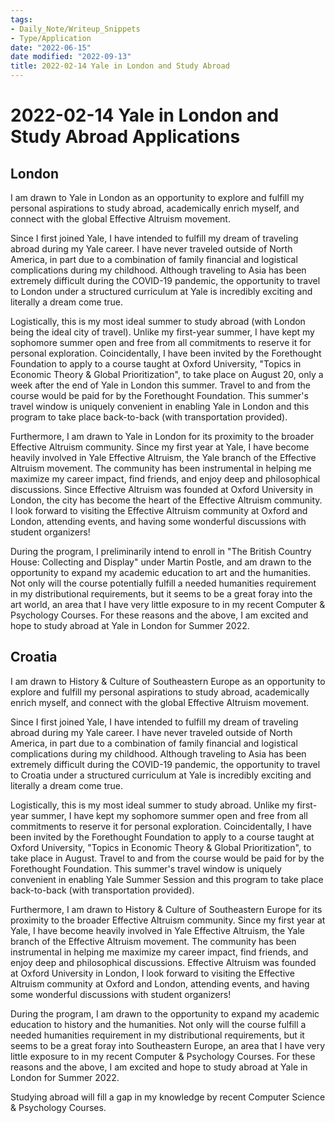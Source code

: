 ```yaml
---
tags:
- Daily_Note/Writeup_Snippets
- Type/Application 
date: "2022-06-15"
date modified: "2022-09-13"
title: 2022-02-14 Yale in London and Study Abroad
---
```


# 2022-02-14 Yale in London and Study Abroad Applications

## London
I am drawn to Yale in London as an opportunity to explore and fulfill my personal aspirations to study abroad, academically enrich myself, and connect with the global Effective Altruism movement.

Since I first joined Yale, I have intended to fulfill my dream of traveling abroad during my Yale career. I have never traveled outside of North America, in part due to a combination of family financial and logistical complications during my childhood. Although traveling to Asia has been extremely difficult during the COVID-19 pandemic, the opportunity to travel to London under a structured curriculum at Yale is incredibly exciting and literally a dream come true.

Logistically, this is my most ideal summer to study abroad (with London being the ideal city of travel). Unlike my first-year summer, I have kept my sophomore summer open and free from all commitments to reserve it for personal exploration. Coincidentally, I have been invited by the Forethought Foundation to apply to a course taught at Oxford University, "Topics in Economic Theory & Global Prioritization", to take place on August 20, only a week after the end of Yale in London this summer. Travel to and from the course would be paid for by the Forethought Foundation. This summer's travel window is uniquely convenient in enabling Yale in London and this program to take place back-to-back (with transportation provided).

Furthermore, I am drawn to Yale in London for its proximity to the broader Effective Altruism community. Since my first year at Yale, I have become heavily involved in Yale Effective Altruism, the Yale branch of the Effective Altruism movement. The community has been instrumental in helping me maximize my career impact, find friends, and enjoy deep and philosophical discussions. Since Effective Altruism was founded at Oxford University in London, the city has become the heart of the Effective Altruism community. I look forward to visiting the Effective Altruism community at Oxford and London, attending events, and having some wonderful discussions with student organizers!

During the program, I preliminarily intend to enroll in "The British Country House: Collecting and Display" under Martin Postle, and am drawn to the opportunity to expand my academic education to art and the humanities. Not only will the course potentially fulfill a needed humanities requirement in my distributional requirements, but it seems to be a great foray into the art world, an area that I have very little exposure to in my recent Computer & Psychology Courses. For these reasons and the above, I am excited and hope to study abroad at Yale in London for Summer 2022.

## Croatia
I am drawn to History & Culture of Southeastern Europe as an opportunity to explore and fulfill my personal aspirations to study abroad, academically enrich myself, and connect with the global Effective Altruism movement.

Since I first joined Yale, I have intended to fulfill my dream of traveling abroad during my Yale career. I have never traveled outside of North America, in part due to a combination of family financial and logistical complications during my childhood. Although traveling to Asia has been extremely difficult during the COVID-19 pandemic, the opportunity to travel to Croatia under a structured curriculum at Yale is incredibly exciting and literally a dream come true.

Logistically, this is my most ideal summer to study abroad. Unlike my first-year summer, I have kept my sophomore summer open and free from all commitments to reserve it for personal exploration. Coincidentally, I have been invited by the Forethought Foundation to apply to a course taught at Oxford University, "Topics in Economic Theory & Global Prioritization", to take place in August. Travel to and from the course would be paid for by the Forethought Foundation. This summer's travel window is uniquely convenient in enabling Yale Summer Session and this program to take place back-to-back (with transportation provided).

Furthermore, I am drawn to History & Culture of Southeastern Europe for its proximity to the broader Effective Altruism community. Since my first year at Yale, I have become heavily involved in Yale Effective Altruism, the Yale branch of the Effective Altruism movement. The community has been instrumental in helping me maximize my career impact, find friends, and enjoy deep and philosophical discussions. Effective Altruism was founded at Oxford University in London, I look forward to visiting the Effective Altruism community at Oxford and London, attending events, and having some wonderful discussions with student organizers!

During the program, I am drawn to the opportunity to expand my academic education to history and the humanities. Not only will the course fulfill a needed humanities requirement in my distributional requirements, but it seems to be a great foray into Southeastern Europe, an area that I have very little exposure to in my recent Computer & Psychology Courses. For these reasons and the above, I am excited and hope to study abroad at Yale in London for Summer 2022.

 Studying abroad will fill a gap in my knowledge by recent Computer Science & Psychology Courses.
